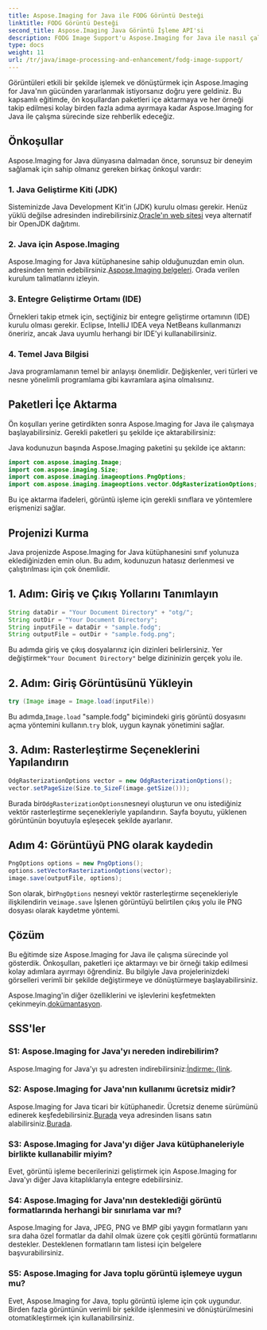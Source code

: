 ```yaml
---
title: Aspose.Imaging for Java ile FODG Görüntü Desteği
linktitle: FODG Görüntü Desteği
second_title: Aspose.Imaging Java Görüntü İşleme API'si
description: FODG Image Support'u Aspose.Imaging for Java ile nasıl çalıştıracağınızı öğrenin. Görüntü işleme ve dönüştürme için güçlü bir kütüphane.
type: docs
weight: 11
url: /tr/java/image-processing-and-enhancement/fodg-image-support/
---
```

Görüntüleri etkili bir şekilde işlemek ve dönüştürmek için Aspose.Imaging for Java'nın gücünden yararlanmak istiyorsanız doğru yere geldiniz. Bu kapsamlı eğitimde, ön koşullardan paketleri içe aktarmaya ve her örneği takip edilmesi kolay birden fazla adıma ayırmaya kadar Aspose.Imaging for Java ile çalışma sürecinde size rehberlik edeceğiz.

## Önkoşullar

Aspose.Imaging for Java dünyasına dalmadan önce, sorunsuz bir deneyim sağlamak için sahip olmanız gereken birkaç önkoşul vardır:

### 1. Java Geliştirme Kiti (JDK)

 Sisteminizde Java Development Kit'in (JDK) kurulu olması gerekir. Henüz yüklü değilse adresinden indirebilirsiniz.[Oracle'ın web sitesi](https://www.oracle.com/java/technologies/javase-downloads) veya alternatif bir OpenJDK dağıtımı.

### 2. Java için Aspose.Imaging

 Aspose.Imaging for Java kütüphanesine sahip olduğunuzdan emin olun. adresinden temin edebilirsiniz.[Aspose.Imaging belgeleri](https://reference.aspose.com/imaging/java/). Orada verilen kurulum talimatlarını izleyin.

### 3. Entegre Geliştirme Ortamı (IDE)

Örnekleri takip etmek için, seçtiğiniz bir entegre geliştirme ortamının (IDE) kurulu olması gerekir. Eclipse, IntelliJ IDEA veya NetBeans kullanmanızı öneririz, ancak Java uyumlu herhangi bir IDE'yi kullanabilirsiniz.

### 4. Temel Java Bilgisi

Java programlamanın temel bir anlayışı önemlidir. Değişkenler, veri türleri ve nesne yönelimli programlama gibi kavramlara aşina olmalısınız.

## Paketleri İçe Aktarma

Ön koşulları yerine getirdikten sonra Aspose.Imaging for Java ile çalışmaya başlayabilirsiniz. Gerekli paketleri şu şekilde içe aktarabilirsiniz:

Java kodunuzun başında Aspose.Imaging paketini şu şekilde içe aktarın:

```java
import com.aspose.imaging.Image;
import com.aspose.imaging.Size;
import com.aspose.imaging.imageoptions.PngOptions;
import com.aspose.imaging.imageoptions.vector.OdgRasterizationOptions;
```

Bu içe aktarma ifadeleri, görüntü işleme için gerekli sınıflara ve yöntemlere erişmenizi sağlar.

## Projenizi Kurma

Java projenizde Aspose.Imaging for Java kütüphanesini sınıf yolunuza eklediğinizden emin olun. Bu adım, kodunuzun hatasız derlenmesi ve çalıştırılması için çok önemlidir.

## 1. Adım: Giriş ve Çıkış Yollarını Tanımlayın

```java
String dataDir = "Your Document Directory" + "otg/";
String outDir = "Your Document Directory";
String inputFile = dataDir + "sample.fodg";
String outputFile = outDir + "sample.fodg.png";
```

 Bu adımda giriş ve çıkış dosyalarınız için dizinleri belirlersiniz. Yer değiştirmek`"Your Document Directory"` belge dizininizin gerçek yolu ile.

## 2. Adım: Giriş Görüntüsünü Yükleyin

```java
try (Image image = Image.load(inputFile))
```

 Bu adımda,`Image.load` "sample.fodg" biçimindeki giriş görüntü dosyasını açma yöntemini kullanın.`try` blok, uygun kaynak yönetimini sağlar.

## 3. Adım: Rasterleştirme Seçeneklerini Yapılandırın

```java
OdgRasterizationOptions vector = new OdgRasterizationOptions();
vector.setPageSize(Size.to_SizeF(image.getSize()));
```

 Burada bir`OdgRasterizationOptions`nesneyi oluşturun ve onu istediğiniz vektör rasterleştirme seçenekleriyle yapılandırın. Sayfa boyutu, yüklenen görüntünün boyutuyla eşleşecek şekilde ayarlanır.

## Adım 4: Görüntüyü PNG olarak kaydedin

```java
PngOptions options = new PngOptions();
options.setVectorRasterizationOptions(vector);
image.save(outputFile, options);
```

 Son olarak, bir`PngOptions` nesneyi vektör rasterleştirme seçenekleriyle ilişkilendirin ve`image.save` İşlenen görüntüyü belirtilen çıkış yolu ile PNG dosyası olarak kaydetme yöntemi.

## Çözüm

Bu eğitimde size Aspose.Imaging for Java ile çalışma sürecinde yol gösterdik. Önkoşulları, paketleri içe aktarmayı ve bir örneği takip edilmesi kolay adımlara ayırmayı öğrendiniz. Bu bilgiyle Java projelerinizdeki görselleri verimli bir şekilde değiştirmeye ve dönüştürmeye başlayabilirsiniz.

 Aspose.Imaging'in diğer özelliklerini ve işlevlerini keşfetmekten çekinmeyin.[dokümantasyon](https://reference.aspose.com/imaging/java/).

## SSS'ler

### S1: Aspose.Imaging for Java'yı nereden indirebilirim?

 Aspose.Imaging for Java'yı şu adresten indirebilirsiniz:[İndirme: {link](https://releases.aspose.com/imaging/java/).

### S2: Aspose.Imaging for Java'nın kullanımı ücretsiz midir?

 Aspose.Imaging for Java ticari bir kütüphanedir. Ücretsiz deneme sürümünü edinerek keşfedebilirsiniz.[Burada](https://releases.aspose.com/) veya adresinden lisans satın alabilirsiniz.[Burada](https://purchase.aspose.com/buy).

### S3: Aspose.Imaging for Java'yı diğer Java kütüphaneleriyle birlikte kullanabilir miyim?

Evet, görüntü işleme becerilerinizi geliştirmek için Aspose.Imaging for Java'yı diğer Java kitaplıklarıyla entegre edebilirsiniz.

### S4: Aspose.Imaging for Java'nın desteklediği görüntü formatlarında herhangi bir sınırlama var mı?

Aspose.Imaging for Java, JPEG, PNG ve BMP gibi yaygın formatların yanı sıra daha özel formatlar da dahil olmak üzere çok çeşitli görüntü formatlarını destekler. Desteklenen formatların tam listesi için belgelere başvurabilirsiniz.

### S5: Aspose.Imaging for Java toplu görüntü işlemeye uygun mu?

Evet, Aspose.Imaging for Java, toplu görüntü işleme için çok uygundur. Birden fazla görüntünün verimli bir şekilde işlenmesini ve dönüştürülmesini otomatikleştirmek için kullanabilirsiniz.